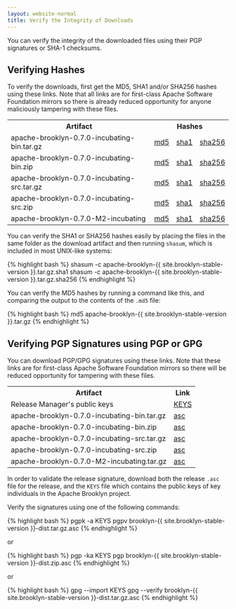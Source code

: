 ```yaml
---
layout: website-normal
title: Verify the Integrity of Downloads
---
```


You can verify the integrity of the downloaded files using their PGP signatures or SHA-1 checksums.

## Verifying Hashes

To verify the downloads, first get the MD5, SHA1 and/or SHA256 hashes using these links. 
Note that all links are for first-class Apache Software Foundation mirrors 
so there is already reduced opportunity for anyone maliciously tampering with these files.

<table class="table">
<tr>
<th>Artifact</th>
<th colspan="3">Hashes</th>
</tr>

<tr>
<td>apache-brooklyn-0.7.0-incubating-bin.tar.gz</td>
<td><a href="https://www.apache.org/dist/incubator/brooklyn/apache-brooklyn-0.7.0-incubating/apache-brooklyn-0.7.0-incubating-bin.tar.gz.md5">md5</a></td>
<td><a href="https://www.apache.org/dist/incubator/brooklyn/apache-brooklyn-0.7.0-incubating/apache-brooklyn-0.7.0-incubating-bin.tar.gz.sha1">sha1</a></td>
<td><a href="https://www.apache.org/dist/incubator/brooklyn/apache-brooklyn-0.7.0-incubating/apache-brooklyn-0.7.0-incubating-bin.tar.gz.sha256">sha256</a></td>
</tr>
<tr>
<td>apache-brooklyn-0.7.0-incubating-bin.zip</td>
<td><a href="https://www.apache.org/dist/incubator/brooklyn/apache-brooklyn-0.7.0-incubating/apache-brooklyn-0.7.0-incubating-bin.zip.md5">md5</a></td>
<td><a href="https://www.apache.org/dist/incubator/brooklyn/apache-brooklyn-0.7.0-incubating/apache-brooklyn-0.7.0-incubating-bin.zip.sha1">sha1</a></td>
<td><a href="https://www.apache.org/dist/incubator/brooklyn/apache-brooklyn-0.7.0-incubating/apache-brooklyn-0.7.0-incubating-bin.zip.sha256">sha256</a></td>
</tr>
<tr>
<td>apache-brooklyn-0.7.0-incubating-src.tar.gz</td>
<td><a href="https://www.apache.org/dist/incubator/brooklyn/apache-brooklyn-0.7.0-incubating/apache-brooklyn-0.7.0-incubating-src.tar.gz.md5">md5</a></td>
<td><a href="https://www.apache.org/dist/incubator/brooklyn/apache-brooklyn-0.7.0-incubating/apache-brooklyn-0.7.0-incubating-src.tar.gz.sha1">sha1</a></td>
<td><a href="https://www.apache.org/dist/incubator/brooklyn/apache-brooklyn-0.7.0-incubating/apache-brooklyn-0.7.0-incubating-src.tar.gz.sha256">sha256</a></td>
</tr>
<tr>
<td>apache-brooklyn-0.7.0-incubating-src.zip</td>
<td><a href="https://www.apache.org/dist/incubator/brooklyn/apache-brooklyn-0.7.0-incubating/apache-brooklyn-0.7.0-incubating-src.zip.md5">md5</a></td>
<td><a href="https://www.apache.org/dist/incubator/brooklyn/apache-brooklyn-0.7.0-incubating/apache-brooklyn-0.7.0-incubating-src.zip.sha1">sha1</a></td>
<td><a href="https://www.apache.org/dist/incubator/brooklyn/apache-brooklyn-0.7.0-incubating/apache-brooklyn-0.7.0-incubating-src.zip.sha256">sha256</a></td>
</tr>
<tr>
<td>apache-brooklyn-0.7.0-M2-incubating</td>
<td><a href="https://www.apache.org/dist/incubator/brooklyn/0.7.0-M2-incubating/apache-brooklyn-0.7.0-M2-incubating.tar.gz.md5">md5</a></td>
<td><a href="https://www.apache.org/dist/incubator/brooklyn/0.7.0-M2-incubating/apache-brooklyn-0.7.0-M2-incubating.tar.gz.sha1">sha1</a></td>
<td><a href="https://www.apache.org/dist/incubator/brooklyn/0.7.0-M2-incubating/apache-brooklyn-0.7.0-M2-incubating.tar.gz.sha256">sha256</a></td>
</tr>
</table>

You can verify the SHA1 or SHA256 hashes easily by placing the files in the same folder as the download artifact and
then running `shasum`, which is included in most UNIX-like systems:

{% highlight bash %}
shasum -c apache-brooklyn-{{ site.brooklyn-stable-version }}.tar.gz.sha1
shasum -c apache-brooklyn-{{ site.brooklyn-stable-version }}.tar.gz.sha256
{% endhighlight %}

You can verify the MD5 hashes by running a command like this, and comparing the output to the contents of the `.md5` file:

{% highlight bash %}
md5 apache-brooklyn-{{ site.brooklyn-stable-version }}.tar.gz
{% endhighlight %}


## Verifying PGP Signatures using PGP or GPG

You can download PGP/GPG signatures using these links. Note that these links are for first-class Apache
Software Foundation mirrors so there will be reduced opportunity for tampering with these files.

<table class="table">
<tr>
<th>Artifact</th>
<th colspan="2">Link</th>
</tr>
<tr>
<td>Release Manager's public keys</td>
<td><a href="https://www.apache.org/dist/incubator/brooklyn/KEYS">KEYS</a></td>
</tr>

<tr>
<td>apache-brooklyn-0.7.0-incubating-bin.tar.gz</td>
<td><a href="https://www.apache.org/dist/incubator/brooklyn/apache-brooklyn-0.7.0-incubating/apache-brooklyn-0.7.0-incubating-bin.tar.gz.asc">asc</a></td>
</tr>
<tr>
<td>apache-brooklyn-0.7.0-incubating-bin.zip</td>
<td><a href="https://www.apache.org/dist/incubator/brooklyn/apache-brooklyn-0.7.0-incubating/apache-brooklyn-0.7.0-incubating-bin.zip.asc">asc</a></td>
</tr>
<tr>
<td>apache-brooklyn-0.7.0-incubating-src.tar.gz</td>
<td><a href="https://www.apache.org/dist/incubator/brooklyn/apache-brooklyn-0.7.0-incubating/apache-brooklyn-0.7.0-incubating-src.tar.gz.asc">asc</a></td>
</tr>
<tr>
<td>apache-brooklyn-0.7.0-incubating-src.zip</td>
<td><a href="https://www.apache.org/dist/incubator/brooklyn/apache-brooklyn-0.7.0-incubating/apache-brooklyn-0.7.0-incubating-src.zip.asc">asc</a></td>
</tr>
<tr>
<td>apache-brooklyn-0.7.0-M2-incubating.tar.gz</td>
<td><a href="https://www.apache.org/dist/incubator/brooklyn/0.7.0-M2-incubating/apache-brooklyn-0.7.0-M2-incubating.tar.gz.asc">asc</a></td>
</tr>

</table>

In order to validate the release signature, download both the release `.asc` file for the release, and the `KEYS` file
which contains the public keys of key individuals in the Apache Brooklyn project.

Verify the signatures using one of the following commands:

{% highlight bash %}
pgpk -a KEYS
pgpv brooklyn-{{ site.brooklyn-stable-version }}-dist.tar.gz.asc
{% endhighlight %}

or

{% highlight bash %}
pgp -ka KEYS
pgp brooklyn-{{ site.brooklyn-stable-version }}-dist.zip.asc
{% endhighlight %}

or

{% highlight bash %}
gpg --import KEYS
gpg --verify brooklyn-{{ site.brooklyn-stable-version }}-dist.tar.gz.asc
{% endhighlight %}
